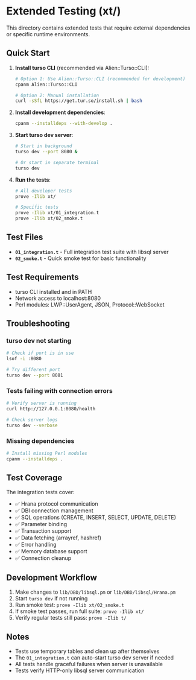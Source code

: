 # Extended Testing (xt/)

This directory contains extended tests that require external dependencies or specific runtime environments.

## Quick Start

1. **Install turso CLI** (recommended via Alien::Turso::CLI):
   ```bash
   # Option 1: Use Alien::Turso::CLI (recommended for development)
   cpanm Alien::Turso::CLI
   
   # Option 2: Manual installation
   curl -sSfL https://get.tur.so/install.sh | bash
   ```

2. **Install development dependencies**:
   ```bash
   cpanm --installdeps --with-develop .
   ```

2. **Start turso dev server**:
   ```bash
   # Start in background
   turso dev --port 8080 &
   
   # Or start in separate terminal
   turso dev
   ```

3. **Run the tests**:
   ```bash
   # All developer tests
   prove -Ilib xt/
   
   # Specific tests
   prove -Ilib xt/01_integration.t
   prove -Ilib xt/02_smoke.t
   ```

## Test Files

- **`01_integration.t`** - Full integration test suite with libsql server
- **`02_smoke.t`** - Quick smoke test for basic functionality

## Test Requirements

- turso CLI installed and in PATH
- Network access to localhost:8080
- Perl modules: LWP::UserAgent, JSON, Protocol::WebSocket

## Troubleshooting

### turso dev not starting
```bash
# Check if port is in use
lsof -i :8080

# Try different port
turso dev --port 8081
```

### Tests failing with connection errors
```bash
# Verify server is running
curl http://127.0.0.1:8080/health

# Check server logs
turso dev --verbose
```

### Missing dependencies
```bash
# Install missing Perl modules
cpanm --installdeps .
```

## Test Coverage

The integration tests cover:

- ✅ Hrana protocol communication
- ✅ DBI connection management
- ✅ SQL operations (CREATE, INSERT, SELECT, UPDATE, DELETE)
- ✅ Parameter binding
- ✅ Transaction support
- ✅ Data fetching (arrayref, hashref)
- ✅ Error handling
- ✅ Memory database support
- ✅ Connection cleanup

## Development Workflow

1. Make changes to `lib/DBD/libsql.pm` or `lib/DBD/libsql/Hrana.pm`
2. Start `turso dev` if not running
3. Run smoke test: `prove -Ilib xt/02_smoke.t`
4. If smoke test passes, run full suite: `prove -Ilib xt/`
5. Verify regular tests still pass: `prove -Ilib t/`

## Notes

- Tests use temporary tables and clean up after themselves
- The `01_integration.t` can auto-start turso dev server if needed
- All tests handle graceful failures when server is unavailable
- Tests verify HTTP-only libsql server communication